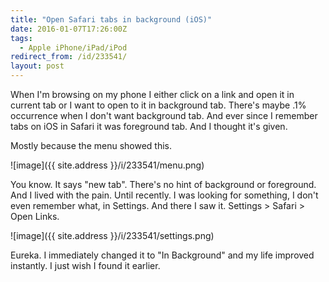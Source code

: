 ```yaml
---
title: "Open Safari tabs in background (iOS)"
date: 2016-01-07T17:26:00Z
tags:
  - Apple iPhone/iPad/iPod
redirect_from: /id/233541/
layout: post
---
```

When I'm browsing on my phone I either click on a link and open it in current tab or I want to open to it in background tab. There's maybe .1% occurrence when I don't want background tab. And ever since I remember tabs on iOS in Safari it was foreground tab. And I thought it's given.

<!-- excerpt -->

Mostly because the menu showed this.

![image]({{ site.address }}/i/233541/menu.png)

You know. It says "new tab". There's no hint of background or foreground. And I lived with the pain. Until recently. I was looking for something, I don't even remember what, in Settings. And there I saw it. Settings > Safari > Open Links.

![image]({{ site.address }}/i/233541/settings.png)

Eureka. I immediately changed it to "In Background" and my life improved instantly. I just wish I found it earlier.